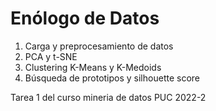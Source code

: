 # Enólogo de Datos

1. Carga y preprocesamiento de datos
2. PCA y t-SNE
3. Clustering K-Means y K-Medoids
4. Búsqueda de prototipos y silhouette score

Tarea 1 del curso mineria de datos PUC 2022-2
